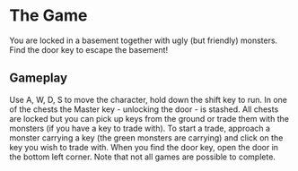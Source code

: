 # The Game  
You are locked in a basement together with ugly (but friendly) monsters. Find the door key to escape the basement!

## Gameplay  
Use A, W, D, S to move the character, hold down the shift key to run. In one of the chests the Master key - unlocking the door - is stashed. All chests are locked but you can pick up keys from the ground or trade them with the monsters (if you have a key to trade with). To start a trade, approach a monster carrying a key (the green monsters are carrying) and click on the key you wish to trade with. When you find the door key, open the door in the bottom left corner. Note that not all games are possible to complete. 
